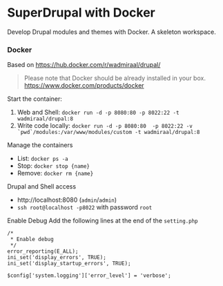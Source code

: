 # SuperDrupal with Docker
Develop Drupal modules and themes with Docker. A skeleton workspace.

### Docker
Based on https://hub.docker.com/r/wadmiraal/drupal/
> Please note that Docker should be already installed in your box. https://www.docker.com/products/docker

Start the container:

1. Web and Shell: `docker run -d -p 8080:80 -p 8022:22 -t wadmiraal/drupal:8`
2. Write code locally: ``docker run -d -p 8080:80  -p 8022:22 -v `pwd`/modules:/var/www/modules/custom -t wadmiraal/drupal:8``

Manage the containers

* List: `docker ps -a`
* Stop: `docker stop {name}`
* Remove: `docker rm {name}`

Drupal and Shell access
* http://localhost:8080 (`admin`/`admin`)
* `ssh root@localhost -p8022` with password `root`


Enable Debug
Add the following lines at the end of the `setting.php`

```
/*
 * Enable debug
 */
error_reporting(E_ALL);
ini_set('display_errors', TRUE);
ini_set('display_startup_errors', TRUE);

$config['system.logging']['error_level'] = 'verbose';
```
